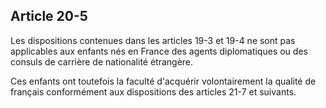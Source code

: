 Article 20-5
----
Les dispositions contenues dans les articles 19-3 et 19-4 ne sont pas
applicables aux enfants nés en France des agents diplomatiques ou des consuls de
carrière de nationalité étrangère.

Ces enfants ont toutefois la faculté d'acquérir volontairement la qualité de
français conformément aux dispositions des articles 21-7 et suivants.

